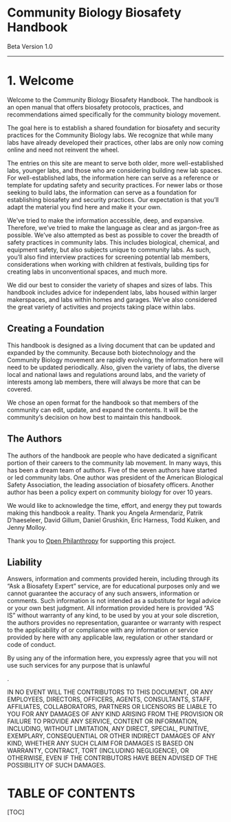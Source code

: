 <!-- Copy and paste the converted output. -->

# Community Biology Biosafety Handbook

Beta Version 1.0

***


# 1. Welcome

Welcome to the Community Biology Biosafety Handbook. The handbook is an open manual that offers biosafety protocols, practices, and recommendations aimed specifically for the community biology movement. 

The goal here is to establish a shared foundation for biosafety and security practices for the Community Biology labs. We recognize that while many labs have already developed their practices, other labs are only now coming online and need not reinvent the wheel. 

 

The entries on this site are meant to serve both older, more well-established labs, younger labs, and those who are considering building new lab spaces. For well-established labs, the information here can serve as a reference or template for updating safety and security practices. For newer labs or those seeking to build labs, the information can serve as a foundation for establishing biosafety and security practices. Our expectation is that you’ll adapt the material you find here and make it your own.

 

We’ve tried to make the information accessible, deep, and expansive. Therefore, we’ve tried to make the language as clear and as jargon-free as possible. We’ve also attempted as best as possible to cover the breadth of safety practices in community labs. This includes biological, chemical, and equipment safety, but also subjects unique to community labs. As such, you’ll also find interview practices for screening potential lab members, considerations when working with children at festivals, building tips for creating labs in unconventional spaces, and much more. 

 

We did our best to consider the variety of shapes and sizes of labs. This handbook includes advice for independent labs, labs housed within larger makerspaces, and labs within homes and garages. We’ve also considered the great variety of activities and projects taking place within labs.

 


## Creating a Foundation

This handbook is designed as a living document that can be updated and expanded by the community. Because both biotechnology and the Community Biology movement are rapidly evolving, the information here will need to be updated periodically. Also, given the variety of labs, the diverse local and national laws and regulations around labs, and the variety of interests among lab members, there will always be more that can be covered. 

 

We chose an open format for the handbook so that members of the community can edit, update, and expand the contents. It will be the community’s decision on how best to maintain this handbook. 

 

 


## The Authors

The authors of the handbook are people who have dedicated a significant portion of their careers to the community lab movement. In many ways, this has been a dream team of authors. Five of the seven authors have started or led community labs. One author was president of the American Biological Safety Association, the leading association of biosafety officers. Another author has been a policy expert on community biology for over 10 years. 

 

We would like to acknowledge the time, effort, and energy they put towards making this handbook a reality. Thank you Angela Armendariz, Patrik D’haeseleer, David Gillum, Daniel Grushkin, Eric Harness, Todd Kuiken, and Jenny Molloy.

 

Thank you to [Open Philanthropy](https://www.openphilanthropy.org/) for supporting this project.


## Liability

Answers, information and comments provided herein, including through its “Ask a Biosafety Expert” service, are for educational purposes only and we cannot guarantee the accuracy of any such answers, information or comments. Such information is not intended as a substitute for legal advice or your own best judgment. All information provided here is provided “AS IS” without warranty of any kind, to be used by you at your sole discretion, the authors provides no representation, guarantee or warranty with respect to the applicability of or compliance with any information or service provided by here with any applicable law, regulation or other standard or code of conduct.

By using any of the information here, you expressly agree that you will not use such services for any purpose that is unlawful

.

IN NO EVENT WILL THE CONTRIBUTORS TO THIS DOCUMENT, OR ANY EMPLOYEES, DIRECTORS, OFFICERS, AGENTS, CONSULTANTS, STAFF, AFFILIATES, COLLABORATORS, PARTNERS OR LICENSORS BE LIABLE TO YOU FOR ANY DAMAGES OF ANY KIND ARISING FROM THE PROVISION OR FAILURE TO PROVIDE ANY SERVICE, CONTENT OR INFORMATION, INCLUDING, WITHOUT LIMITATION, ANY DIRECT, SPECIAL, PUNITIVE, EXEMPLARY, CONSEQUENTIAL OR OTHER INDIRECT DAMAGES OF ANY KIND, WHETHER ANY SUCH CLAIM FOR DAMAGES IS BASED ON WARRANTY, CONTRACT, TORT (INCLUDING NEGLIGENCE), OR OTHERWISE, EVEN IF THE CONTRIBUTORS HAVE BEEN ADVISED OF THE POSSIBILITY OF SUCH DAMAGES.


# **TABLE OF CONTENTS**


[TOC]


